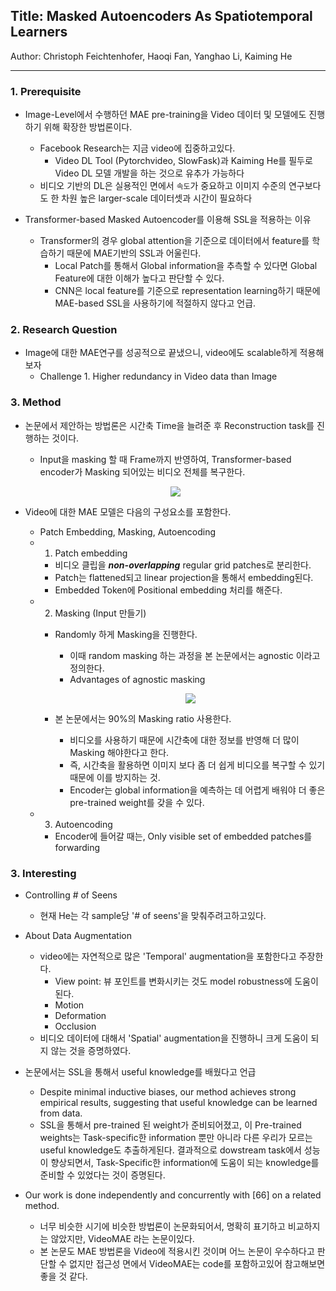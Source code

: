 ## Title: Masked Autoencoders As Spatiotemporal Learners

Author: Christoph Feichtenhofer, Haoqi Fan, Yanghao Li, Kaiming He

---

### 1. Prerequisite

- Image-Level에서 수행하던 MAE pre-training을 Video 데이터 및 모델에도 진행하기 위해 확장한 방법론이다.
    - Facebook Research는 지금 video에 집중하고있다.
        - Video DL Tool (Pytorchvideo, SlowFask)과 Kaiming He를 필두로 Video DL 모델 개발을 하는 것으로 유추가 가능하다
    - 비디오 기반의 DL은 실용적인 면에서 `속도`가 중요하고 이미지 수준의 연구보다도 한 차원 높은 larger-scale 데이터셋과 시간이 필요하다

- Transformer-based Masked Autoencoder를 이용해 SSL을 적용하는 이유
    - Transformer의 경우 global attention을 기준으로 데이터에서 feature를 학습하기 때문에 MAE기반의 SSL과 어울린다.
        - Local Patch를 통해서 Global information을 추측할 수 있다면 Global Feature에 대한 이해가 높다고 판단할 수 있다.
        - CNN은 local feature를 기준으로 representation learning하기 때문에 MAE-based SSL을 사용하기에 적절하지 않다고 언급.

### 2. Research Question

- Image에 대한 MAE연구를 성공적으로 끝냈으니, video에도 scalable하게 적용해보자
    - Challenge 1. Higher redundancy in Video data than Image

### 3. Method

- 논문에서 제안하는 방법론은 시간축 Time을 늘려준 후 Reconstruction task를 진행하는 것이다.
    - Input을 masking 할 때 Frame까지 반영하여, Transformer-based encoder가 Masking 되어있는 비디오 전체를 복구한다.
    
    <p align="center">
      <img src="https://user-images.githubusercontent.com/40862925/189530429-696214bf-5730-4a34-a779-3fcb286eeaac.png" style="padding: 0;margin:0;">
    </p>

- Video에 대한 MAE 모델은 다음의 구성요소를 포함한다.
    - Patch Embedding, Masking, Autoencoding
    - 1) Patch embedding
        - 비디오 클립을 ***non-overlapping*** regular grid patches로 분리한다.
        - Patch는 flattened되고 linear projection을 통해서 embedding된다.
        - Embedded Token에 Positional embedding 처리를 해준다.
    - 2) Masking (Input 만들기)
        - Randomly 하게 Masking을 진행한다.
            - 이때 random masking 하는 과정을 본 논문에서는 agnostic 이라고 정의한다.
            - Advantages of agnostic masking
            
            <p align="center">
            <img src="https://user-images.githubusercontent.com/40862925/189530443-b8be1f61-309f-4fec-b846-052f111e2d3d.png" style="padding: 0;margin:0;">
            </p>
                
        - 본 논문에서는 90%의 Masking ratio 사용한다.
            - 비디오를 사용하기 때문에 시간축에 대한 정보를 반영해 더 많이 Masking 해야한다고 한다.
            - 즉, 시간축을 활용하면 이미지 보다 좀 더 쉽게 비디오를 복구할 수 있기 때문에 이를 방지하는 것.
            - Encoder는 global information을 예측하는 데 어렵게 배워야 더 좋은 pre-trained weight를 갖을 수 있다.
    - 3) Autoencoding
        - Encoder에 들어갈 때는, Only visible set of embedded patches를 forwarding

### 3. Interesting

- Controlling # of Seens
    - 현재 He는 각 sample당 '# of seens'을 맞춰주려고하고있다.
- About Data Augmentation
    - video에는 자연적으로 많은 'Temporal' augmentation을 포함한다고 주장한다.
        - View point: 뷰 포인트를 변화시키는 것도 model robustness에 도움이 된다.
        - Motion
        - Deformation
        - Occlusion
    - 비디오 데이터에 대해서 'Spatial' augmentation을 진행하니 크게 도움이 되지 않는 것을 증명하였다.

- 논문에서는 SSL을 통해서 useful knowledge를 배웠다고 언급
    - Despite minimal inductive biases, our method achieves strong empirical results, suggesting that useful knowledge can be learned from data.
    - SSL을 통해서 pre-trained 된 weight가 준비되어졌고, 이 Pre-trained weights는 Task-specific한 information 뿐만 아니라 다른 우리가 모르는 useful knowledge도 추출하게된다. 결과적으로 dowstream task에서 성능이 향상되면서, Task-Specific한 information에 도움이 되는 knowledge를 준비할 수 있었다는 것이 증명된다.

- Our work is done independently and concurrently with [66] on a related method.
    - 너무 비슷한 시기에 비슷한 방법론이 논문화되어서, 명확히 표기하고 비교하지는 않았지만, VideoMAE 라는 논문이있다.
    - 본 논문도 MAE 방법론을 Video에 적용시킨 것이며 어느 논문이 우수하다고 판단할 수 없지만 접근성 면에서 VideoMAE는 code를 포함하고있어 참고해보면 좋을 것 같다.
